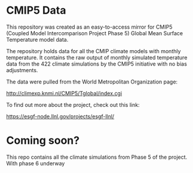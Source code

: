 # CMIP5 Data

This repository was created as an easy-to-access mirror for CMIP5 (Coupled Model Intercomparison Project Phase 5) Global Mean Surface Temperature model data. 

The repository holds data for all the CMIP climate models with monthly temperature. It contains the raw output of monthly simulated temperature data from the 422 climate simulations by the CMIP5 initiative with no bias adjustments.

The data were pulled from the World Metropolitan Organization page:

http://climexp.knmi.nl/CMIP5/Tglobal/index.cgi

To find out more about the project, check out this link:

https://esgf-node.llnl.gov/projects/esgf-llnl/

# Coming soon?

This repo contains all the climate simulations from Phase 5 of the project. With phase 6 underway